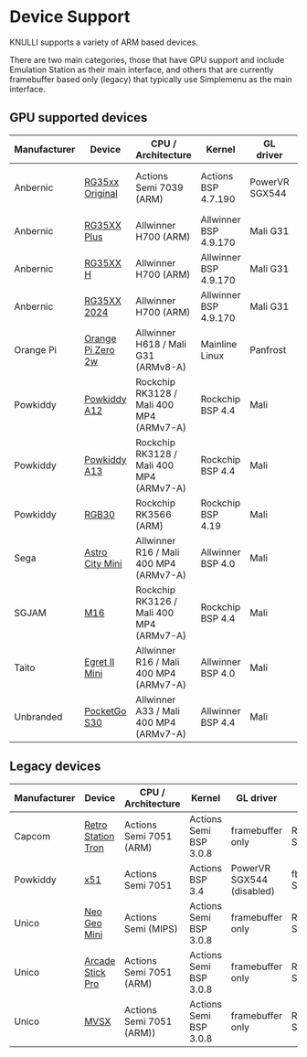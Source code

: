 # Device Support

KNULLI supports a variety of ARM based devices.

There are two main categories, those that have GPU support and include Emulation Station as their main interface, and others that are currently framebuffer based only (legacy) that typically use Simplemenu as the main interface.

## GPU supported devices

| Manufacturer | Device | CPU / Architecture | Kernel | GL driver | Interface |
| -- | -- | -- | -- | -- | -- |
| Anbernic | [RG35xx Original](anbernic/rg35xx.md) | Actions Semi 7039 (ARM) | Actions BSP 4.7.190 | PowerVR SGX544 | fbdev + Emulation Station / Simplemenu |
| Anbernic | [RG35XX Plus](anbernic/rg35xx-plus.md) | Allwinner H700 (ARM) | Allwinner BSP 4.9.170 | Mali G31 | fbdev + Emulation Station |
| Anbernic | [RG35XX H](anbernic/rg35xx-h.md) | Allwinner H700 (ARM) | Allwinner BSP 4.9.170 | Mali G31 | fbdev + Emulation Station |
| Anbernic | [RG35XX 2024](anbernic/rg35xx-2024.md) | Allwinner H700 (ARM) | Allwinner BSP 4.9.170 | Mali G31 | fbdev + Emulation Station |
| Orange Pi | [Orange Pi Zero 2w](orange-pi/orange-pi-zero-2w.md) | Allwinner H618 / Mali G31 (ARMv8-A) | Mainline Linux | Panfrost | Weston + Emulation Station |
| Powkiddy | [Powkiddy A12](powkiddy/powkiddy-a12.md) | Rockchip RK3128 / Mali 400 MP4 (ARMv7-A) | Rockchip BSP 4.4 | Mali | Weston + Emulation Station |
| Powkiddy | [Powkiddy A13](powkiddy/powkiddy-a13.md) | Rockchip RK3128 / Mali 400 MP4 (ARMv7-A) | Rockchip BSP 4.4 | Mali | Weston + Emulation Station |
| Powkiddy | [RGB30](powkiddy/rgb30.md) | Rockchip RK3566 (ARM) | Rockchip BSP 4.19 | Mali | KMS/DRM + Emulation Station |
| Sega | [Astro City Mini](sega/astro-city-mini.md) | Allwinner R16 / Mali 400 MP4 (ARMv7-A) | Allwinner BSP 4.0 | Mali | fbdev + Emulationstation |
| SGJAM | [M16](sgjam/m17.md) | Rockchip RK3126 / Mali 400 MP4 (ARMv7-A) | Rockchip BSP 4.4 | Mali | Weston + Emulation Station |
| Taito | [Egret II Mini](taito/egret-ii-mini.md) | Allwinner R16 / Mali 400 MP4 (ARMv7-A) | Allwinner BSP 4.0 | Mali | fbdev + Emulationstation |
| Unbranded | [PocketGo S30](unbranded/pocketgo-s30.md) | Allwinner A33 / Mali 400 MP4 (ARMv7-A) | Allwinner BSP 4.4 | Mali | fbdev + Emulation Station |

## Legacy devices

| Manufacturer | Device | CPU / Architecture | Kernel | GL driver | Interface |
| -- | -- | -- | -- | -- | -- |
| Capcom | [Retro Station Tron](capcom/retro-station-tro.md) | Actions Semi 7051 (ARM) |Actions Semi BSP 3.0.8 | framebuffer only | RetroArch + Simplemenu |
| Powkiddy | [x51](powkiddy/x51.md) | Actions Semi 7051 | Actions BSP 3.4 | PowerVR SGX544 (disabled) | fbdev + Simplemenu |
| Unico | [Neo Geo Mini](unico/neo-geo-mini.md) | Actions Semi (MIPS) |Actions Semi BSP 3.0.8 | framebuffer only | RetroArch + Simplemenu |
| Unico | [Arcade Stick Pro](unico/arcade-stick-pro.md) | Actions Semi 7051 (ARM) | Actions Semi BSP 3.0.8 | framebuffer only | RetroArch + Simplemenu |
| Unico | [MVSX](unico/mvsx.md) | Actions Semi 7051 (ARM)) | Actions Semi BSP 3.0.8 | framebuffer only | RetroArch + Simplemenu |
